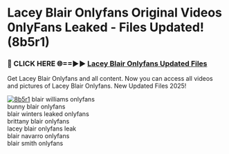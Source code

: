 # Lacey Blair Onlyfans Original Videos 0nlyFans Leaked - Files Updated! (8b5r1)

<h3>🔴 CLICK HERE 🌐==►► <a href="https://tinyurl.com/2wckxsce" rel="nofollow">Lacey Blair Onlyfans Updated Files</a></h3>

Get Lacey Blair Onlyfans and all content. Now you can access all videos and pictures of Lacey Blair Onlyfans. New Updated Files 2025!

[![8b5r1](https://i.imgur.com/AFduVYN.gif)](https://tinyurl.com/2wckxsce)
blair williams onlyfans<br>
bunny blair onlyfans<br>
blair winters leaked onlyfans<br>
brittany blair onlyfans<br>
lacey blair onlyfans leak<br>
blair navarro onlyfans<br>
blair smith onlyfans